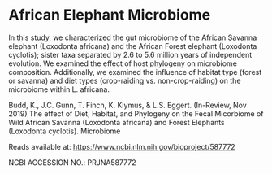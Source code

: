 # African Elephant Microbiome

In this study, we characterized the gut microbiome of the African Savanna elephant (Loxodonta africana) and the African Forest elephant (Loxodonta cyclotis); sister taxa separated by 2.6 to 5.6 million years of independent evolution. We examined the effect of host phylogeny on microbiome composition. Additionally, we examined the influence of habitat type (forest or savanna) and diet types (crop-raiding vs. non-crop-raiding) on the microbiome within L. africana. 

Budd, K., J.C. Gunn, T. Finch, K. Klymus, & L.S. Eggert. (In-Review, Nov 2019) The effect of Diet, Habitat, and Phylogeny on the Fecal Micorbiome of Wild African Savanna (Loxodonta africana) and Forest Elephants (Loxodonta cyclotis). Microbiome

Reads available at: https://www.ncbi.nlm.nih.gov/bioproject/587772

NCBI ACCESSION NO.: PRJNA587772
